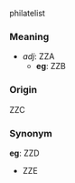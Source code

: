 philatelist
### Meaning
+ _adj_: ZZA
    + __eg__: ZZB

### Origin

ZZC

### Synonym

__eg__: ZZD

+ ZZE


